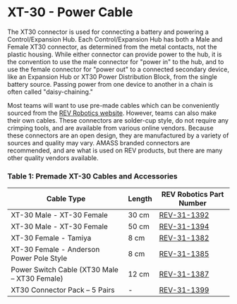 # XT-30 - Power Cable

The XT30 connector is used for connecting a battery and powering a Control/Expansion Hub. Each Control/Expansion Hub has both a Male and Female XT30 connector, as determined from the metal contacts, not the plastic housing. While either connector can provide power to the hub, it is the convention to use the male connector for "power in" to the hub, and to use the female connector for "power out" to a connected secondary device, like an Expansion Hub or XT30 Power Distribution Block, from the single battery source.&#x20;Passing power from one device to another in a chain is often called "daisy-chaining."&#x20;

Most teams will want to use pre-made cables which can be conveniently sourced from the [REV Robotics website](xt-30-power-cable.md). However, teams can also make their own cables. These connectors are solder-cup style, do not require any crimping tools, and are available from various online vendors. Because these connectors are an open design, they are manufactured by a variety of sources and quality may vary. AMASS branded connectors are recommended, and are what is used on REV products, but there are many other quality vendors available.

### Table 1: Premade XT-30 Cables and Accessories

| Cable Type                                   | Length | REV Robotics Part Number                                                |
| -------------------------------------------- | ------ | ----------------------------------------------------------------------- |
| XT-30 Male - XT-30 Female                    | 30 cm  | [REV-31-1392](https://www.revrobotics.com/xt30-extension-cable-2-pack/) |
| XT-30 Male - XT-30 Female                    | 50 cm  | [REV-31-1394](https://www.revrobotics.com/xt30-extension-cable-2-pack/) |
| XT-30 Female - Tamiya                        | 8 cm   | [REV-31-1382](https://www.revrobotics.com/rev-31-1382/)                 |
| XT-30 Female - Anderson Power Pole Style     | 8 cm   | [REV-31-1385](https://www.revrobotics.com/rev-31-1385/)                 |
| Power Switch Cable (XT30 Male – XT30 Female) | 12 cm  | [REV-31-1387](https://www.revrobotics.com/rev-31-1387/)                 |
| XT30 Connector Pack – 5 Pairs                | -      | [REV-31-1399](https://www.revrobotics.com/rev-31-1399/)                 |
